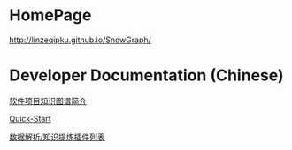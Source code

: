 # HomePage

http://linzeqipku.github.io/SnowGraph/

# Developer Documentation (Chinese)

[软件项目知识图谱简介](https://github.com/linzeqipku/SnowGraph/blob/master/resources/manual/cn/intro.md)

[Quick-Start](https://github.com/linzeqipku/SnowGraph/blob/master/resources/manual/cn/quick-start.md)

[数据解析/知识提炼插件列表](https://github.com/linzeqipku/SnowGraph/blob/master/resources/manual/cn/list.md)
